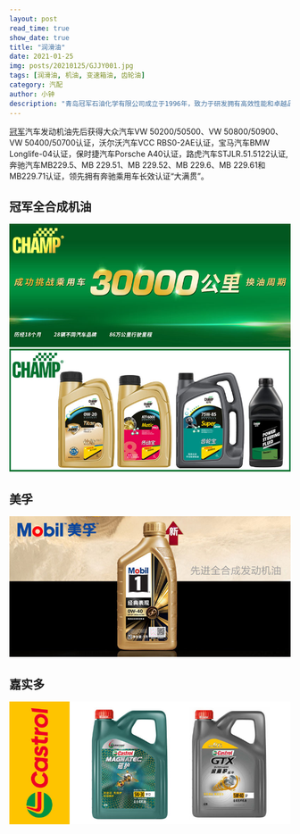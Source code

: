 ```yaml
---
layout: post
read_time: true
show_date: true
title: "润滑油"
date: 2021-01-25
img: posts/20210125/GJJY001.jpg
tags: [润滑油, 机油, 变速箱油, 齿轮油]
category: 汽配
author: 小钟
description: "青岛冠军石油化学有限公司成立于1996年，致力于研发拥有高效性能和卓越品质的高端润滑油产品。"
---
```

[冠军](http://www.champlube.com/)汽车发动机油先后获得大众汽车VW 50200/50500、VW 50800/50900、VW 50400/50700认证，沃尔沃汽车VCC RBS0-2AE认证，宝马汽车BMW Longlife-04认证，保时捷汽车Porsche A40认证，路虎汽车STJLR.51.5122认证,奔驰汽车MB229.5、MB 229.51、MB 229.52、MB 229.6、MB 229.61和MB229.71认证，领先拥有奔驰乘用车长效认证“大满贯”。

## 冠军全合成机油
![冠军](./assets/img/posts/20210125/GJJY004.jpg)
![冠军2](./assets/img/posts/20210125/GJJY003.jpg)

## 美孚
![美孚](./assets/img/posts/20210125/mfj1h001.jpg)

## 嘉实多
![嘉实多](./assets/img/posts/20210125/jsdjy004.jpg)
